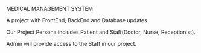 MEDICAL MANAGEMENT SYSTEM

A project with FrontEnd, BackEnd and Database updates.

Our Project Persona includes Patient and Staff(Doctor, Nurse, Receptionist).

Admin will provide access to the Staff in our project.
